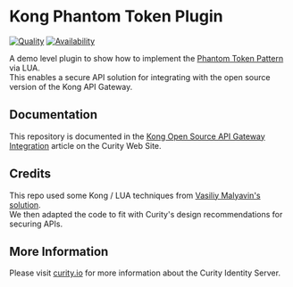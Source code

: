 # Kong Phantom Token Plugin

[![Quality](https://img.shields.io/badge/quality-experiment-red)](https://curity.io/resources/code-examples/status/)
[![Availability](https://img.shields.io/badge/availability-source-blue)](https://curity.io/resources/code-examples/status/)

A demo level plugin to show how to implement the [Phantom Token Pattern](https://curity.io/resources/learn/phantom-token-pattern/) via LUA.\
This enables a secure API solution for integrating with the open source version of the Kong API Gateway.

## Documentation

This repository is documented in the [Kong Open Source API Gateway Integration](https://curity.io/resources/learn/integration-kong-open-source/) article on the Curity Web Site.

## Credits

This repo used some Kong / LUA techniques from [Vasiliy Malyavin's solution](https://github.com/vmalyavin/kong-token-introspection).\
We then adapted the code to fit with Curity's design recommendations for securing APIs.

## More Information

Please visit [curity.io](https://curity.io/) for more information about the Curity Identity Server.
